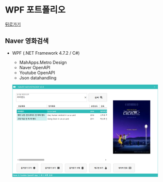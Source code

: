 # WPF 포트폴리오 
[뒤로가기](https://github.com/KDH5706/StudyWPF/blob/main/README.md)

## Naver 영화검색
- WPF (.NET Framework 4.7.2 / C#)
  - MahApps.Metro Design
  - Naver OpenAPI
  - Youtube OpenAPI
  - Json datahandling
  
  ![NaverMovieFinder](https://github.com/KDH5706/StudyWPF/blob/main/capture/lalaland.png)
